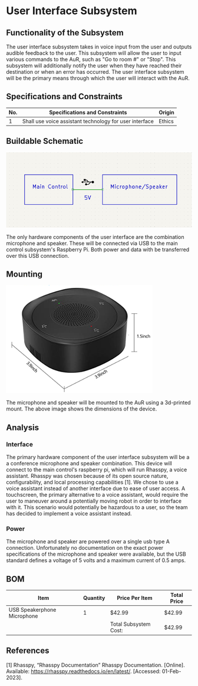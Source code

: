 # User Interface Subsystem

## Functionality of the Subsystem
The user interface subsystem takes in voice input from the user and outputs audible feedback to the user. This subsystem will allow the user to input various commands to the AuR, such as "Go to room #" or "Stop". This subsystem will additionally notify the user when they have reached their destination or when an error has occurred. The user interface subsystem will be the primary means through which the user will interact with the AuR.

## Specifications and Constraints
| No. | Specifications and Constraints | Origin |
|-|-|-|
| 1 | Shall use voice assistant technology for user interface | Ethics |

## Buildable Schematic
![schematic](https://github.com/Hawk652/Capstone-Guidance-Robot/blob/75130f5b4fa6503de81a4400c2216e49b48e5778/Documentation/Images/user_interface_schematic.png?raw=true)

The only hardware components of the user interface are the combination microphone and speaker. These will be connected via USB to the main control subsystem's Raspberry Pi. Both power and data with be transferred over this USB connection.

## Mounting
![dimensions](https://github.com/Hawk652/Capstone-Guidance-Robot/blob/JacobWilkinson-signoff-userinterface/Documentation/Images/user_interface_speaker_dimensions.png?raw=true)

The microphone and speaker will be mounted to the AuR using a 3d-printed mount. The above image shows the dimensions of the device.

## Analysis

### Interface
The primary hardware component of the user interface subsystem will be a a conference microphone and speaker combination. This device will connect to the main control's raspberry pi, which will run Rhasspy, a voice assistant. Rhasspy was chosen because of its open source nature, configurability, and local processing capabilities [1]. We chose to use a voice assistant instead of another interface due to ease of user access. A touchscreen, the primary alternative to a voice assistant, would require the user to maneuver around a potentially moving robot in order to interface with it. This scenario would potentially be hazardous to a user, so the team has decided to implement a voice assistant instead.

### Power
The microphone and speaker are powered over a single usb type A connection. Unfortunately no documentation on the exact power specifications of the microphone and speaker were available, but the USB standard defines a voltage of 5 volts and a maximum current of 0.5 amps.

## BOM
| Item | Quantity | Price Per Item | Total Price |
|-|-|-|-|
| USB Speakerphone Microphone | 1 | $42.99 | $42.99 |
| | | Total Subsystem Cost: | $42.99 |

## References

[1] Rhasspy, “Rhasspy Documentation” Rhasspy Documentation. [Online]. Available: https://rhasspy.readthedocs.io/en/latest/. [Accessed: 01-Feb-2023].